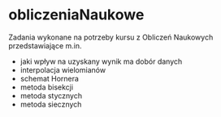 # obliczeniaNaukowe
Zadania wykonane na potrzeby kursu z Obliczeń Naukowych przedstawiające m.in.
- jaki wpływ na uzyskany wynik ma dobór danych
- interpolacja wielomianów
- schemat Hornera
- metoda bisekcji 
- metoda stycznych
- metoda siecznych
